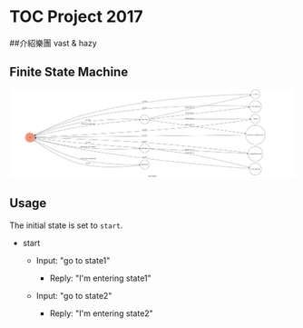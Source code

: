 # TOC Project 2017
##介紹樂團 vast & hazy

## Finite State Machine
![fsm](./img/show-fsm.png)

## Usage
The initial state is set to `start`.

* start
	* Input: "go to state1"
		* Reply: "I'm entering state1"

	* Input: "go to state2"
		* Reply: "I'm entering state2"

